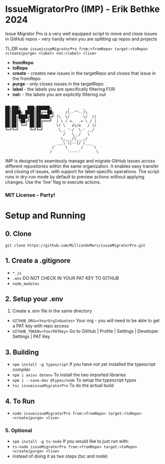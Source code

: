 # IssueMigratorPro (IMP) - Erik Bethke 2024
Issue Migrator Pro is a very well equipped script to move and close issues in GitHub repos - very handy when you are splitting up repos and projects

TL;DR
```node issueissueMigratorPro from:<fromRepo> target:<toRepo> <create|purge> <label> not:<label> <live>```
- **fromRepo**
- **toRepo**
- **create** - creates new issues in the targetRepo and closes that issue in the fromRepo
- **purge** - only closes issues in the targetRepo
- **label** - the labels you are specifically filtering FOR
- **not:** - the labels you are explicitly filtering out

```
                      
██╗███╗   ███╗██████╗       ,      ,
██║████╗ ████║██╔══██╗     /(.-""-.)\
██║██╔████╔██║██████╔╝ |\  \/      \/  /|
██║██║╚██╔╝██║██╔═══╝  | \ / =.  .= \ / |
██║██║ ╚═╝ ██║██║      \( \   o\/o   / )/
╚═╝╚═╝     ╚═╝╚═╝       \_, '-/  \-' ,_/
                          /   \__/   \
                         \,___/\___,/
                       ___\ \|--|/ /___
                     /`    \      /    `\
                    /       '----'       \
```

IMP is designed to seamlessly manage and migrate GitHub issues across different repositories
within the same organization. It enables easy transfer and closing of issues, with support for 
label-specific operations. The script runs in dry-run mode by default to preview actions 
without applying changes. Use the 'live' flag to execute actions.

### MIT License - Party!


# Setup and Running
## 0. Clone
```git clone https://github.com/MillionOnMars/issueMigratorPro.git```

## 1. Create a .gitignore
- ```*.js```
- ```.env``` DO NOT CHECK IN YOUR PAT KEY TO GITHUB
- ```node_modules```

## 2. Setup your .env
1. Create a .env file in the same directory
- ```GITHUB_ORG=<YourOrgInQuotes>``` Your org - you will need to be able to get a PAT key with repo access
- ```GITHUB_TOKEN=<YourPATKey>``` Go to GitHub | Profile | Settings | Developer Settings | PAT Key


## 3. Building
- ```npm install -g typescript``` If you have not yet installed the typescript compiler
- ```npm i axios dotenv``` To install the two imported libraries
- ```npm i --save-dev @types/node``` To setup the typescript types
- ```tsc issueissueMigratorPro``` To do the actual build

## 4. To Run
- ```node issueissueMigratorPro from:<fromRepo> target:<toRepo> <create|purge> <live>```

### 5. Optional
- ```npm install -g ts-node``` If you would like to just run with:
- ```ts-node issueMigratorPro from:<fromRepo> target:<toRepo> <create|purge> <live>```
- instead of doing it as two steps (tsc and node)
